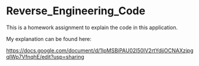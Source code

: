 # Reverse_Engineering_Code

This is a homework assignment to explain the code in this application.

My explanation can be found here: 

https://docs.google.com/document/d/1lpMSBiPAU02l50lV2rtYdjjOCNAXzjpgqlWp7VfnqhE/edit?usp=sharing